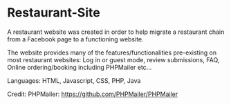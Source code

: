 # Restaurant-Site

A restaurant website was created in order to help migrate a restaurant chain from a Facebook page to a functioning website.

The website provides many of the features/functionalities pre-existing on most restaurant websites:
Log in or guest mode, review submissions, FAQ, Online ordering/booking including PHPMailer etc...

Languages: HTML, Javascript, CSS, PHP, Java 

Credit:
PHPMailer: https://github.com/PHPMailer/PHPMailer
